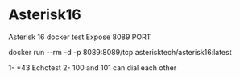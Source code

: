 # Asterisk16
Asterisk 16 docker test
Expose  8089 PORT

docker run --rm -d -p 8089:8089/tcp asterisktech/asterisk16:latest

1- *43  Echotest 
2- 100  and 101 can dial each other
